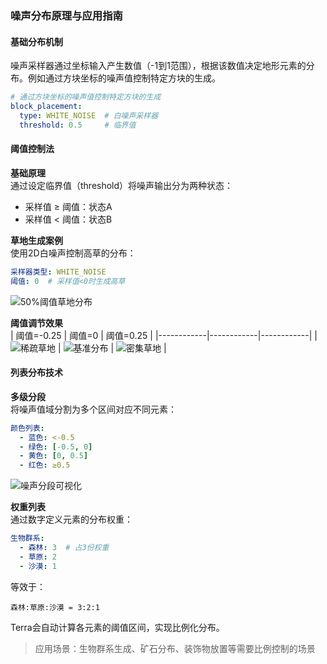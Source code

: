 ### 噪声分布原理与应用指南

#### 基础分布机制
噪声采样器通过坐标输入产生数值（-1到1范围），根据该数值决定地形元素的分布。例如通过方块坐标的噪声值控制特定方块的生成。
```yaml
# 通过方块坐标的噪声值控制特定方块的生成
block_placement:
  type: WHITE_NOISE  # 白噪声采样器
  threshold: 0.5     # 临界值
```

#### 阈值控制法
**基础原理**  
通过设定临界值（threshold）将噪声输出分为两种状态：
- 采样值 ≥ 阈值：状态A
- 采样值 < 阈值：状态B

**草地生成案例**  
使用2D白噪声控制高草的分布：
```yaml
采样器类型: WHITE_NOISE
阈值: 0  # 采样值<0时生成高草
```
![50%阈值草地分布](../../../_images/grass_64x64_50pcthreshold.png)

**阈值调节效果**  
| 阈值=-0.25 | 阈值=0 | 阈值=0.25 |
|------------|------------|------------|
| ![稀疏草地](../../../_images/grass_64x64_25pcthreshold.png) | ![基准分布](../../../_images/grass.png) | ![密集草地](../../../_images/grass_64x64_75pcthreshold.png) |

#### 列表分布技术
**多级分段**  
将噪声值域分割为多个区间对应不同元素：
```yaml
颜色列表:
  - 蓝色: <-0.5
  - 绿色: [-0.5, 0]
  - 黄色: [0, 0.5]
  - 红色: ≥0.5
```
![噪声分段可视化](../../../_images/posterized_opensimplex2_64x64.png)

**权重列表**  
通过数字定义元素的分布权重：
```yaml
生物群系:
  - 森林: 3  # 占3份权重
  - 草原: 2
  - 沙漠: 1
```
等效于：
```
森林:草原:沙漠 = 3:2:1
```
Terra会自动计算各元素的阈值区间，实现比例化分布。

> 应用场景：生物群系生成、矿石分布、装饰物放置等需要比例控制的场景